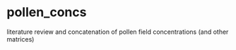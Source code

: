 # pollen_concs
literature review and concatenation of pollen field concentrations (and other matrices)
